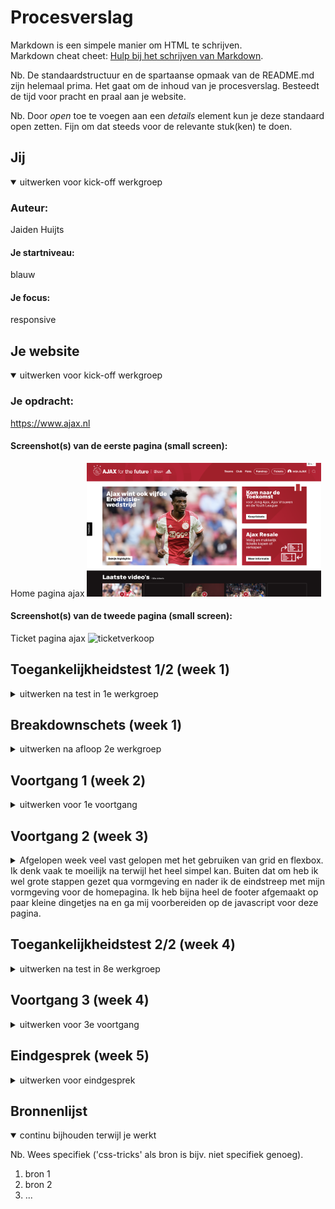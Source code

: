 # Procesverslag
Markdown is een simpele manier om HTML te schrijven.  
Markdown cheat cheet: [Hulp bij het schrijven van Markdown](https://github.com/adam-p/markdown-here/wiki/Markdown-Cheatsheet).

Nb. De standaardstructuur en de spartaanse opmaak van de README.md zijn helemaal prima. Het gaat om de inhoud van je procesverslag. Besteedt de tijd voor pracht en praal aan je website.

Nb. Door *open* toe te voegen aan een *details* element kun je deze standaard open zetten. Fijn om dat steeds voor de relevante stuk(ken) te doen.





## Jij

<details open>
  <summary>uitwerken voor kick-off werkgroep</summary>

  ### Auteur:
  Jaiden Huijts 

  #### Je startniveau:
  blauw

  #### Je focus:
  responsive  
 
</details>





## Je website

<details open>
  <summary>uitwerken voor kick-off werkgroep</summary>

  ### Je opdracht:
https://www.ajax.nl

  #### Screenshot(s) van de eerste pagina (small screen): 
  Home pagina ajax
  <img src="scherm1.png" width="375px" alt="home pagina ajax">

  #### Screenshot(s) van de tweede pagina (small screen):
  Ticket pagina ajax 
  <img src="scherm2.png" width="375px" alt="ticketverkoop">
 
</details>



## Toegankelijkheidstest 1/2 (week 1)

<details>
  <summary>uitwerken na test in 1e werkgroep</summary>

  ### Bevindingen
  Lijst met je bevindingen die in de test naar voren kwamen:

  #### Screenreader
 Screenreader: De screenreader van Ajax is over het algemeen heel goed bruikbaar. Er zijn heel veel artikelen & video’s waardoor je heel veel moet tikken om eindelijk daarvoor bij te zijn. Ook wordt het menu boven het nieuws niet gezien door de screenreader en dus wordt deze geskipt.


  #### Muis en Toetsenbord 
  Hier korte omschrijving (met indien nodig afbeeldingen)

  Hier een omschrijving van hoe het opgelost kan worden (met indien nodig afbeeldingen)


  #### Motoriek (shocks, elastiekjes)
  •	Alles dichtbij elkaar te vinden dus makkelijk bereikbaar op beide pagina’s
  •	Veel content op 1 pagina waardoor het heel lastig is voor iemand om zich te concentrerern



  #### Visueel (brillen, contrast, kleurenblind, dark/light). 
 Bij blurred vision zijn de #’s niet te lezen, voor de rest kan je van alles nog wel wat maken. Over alle andere kleurblindheden blijft alles goed leesbaar, alleen de tekst op afbeeldingen blijft soms wat slecht leesbaar, maar dat was voor de normaal zienden ook al zo

</details>



## Breakdownschets (week 1)

<details>
  <summary>uitwerken na afloop 2e werkgroep</summary>

  ### de hele pagina: 
  <img src="breakdown.png" width="375px" alt="breakdown van de hele pagina">

  ### dynamisch deel (bijv menu): 
  <img src="readme-images/dummy-plaatje.jpg" width="375px" alt="breakdown van een dynamisch deel">


</details>





## Voortgang 1 (week 2)

<details>
  <summary>uitwerken voor 1e voortgang</summary>

  ### Stand van zaken
  hier dit ging goed & dit was lastig (neem ook screenshots op van delen van je website en code)


  ### Agenda voor meeting
  samen met je groepje opstellen

  | student 1      | student 2          | student 3    | student 4        |
  | Jaiden            | ---                | ---          | ---              |
  | -Plakkende footer  | en dit             | en ik dit    | en dan ik dat    |
  |            | dit als er tijd is | nog een punt | dit wil ik zeker |
  |                | ...                | ...          | ...              |


  ### Verslag van meeting
  hier na afloop snel de uitkomsten van de meeting vastleggen

  - Html netter
  - Soms is less more

</details>





## Voortgang 2 (week 3)

<details>
  <summary>Afgelopen week veel vast gelopen met het gebruiken van grid en flexbox. Ik denk vaak te moeilijk na terwijl het heel simpel kan. Buiten dat om heb ik wel grote stappen gezet qua vormgeving en nader ik de eindstreep met mijn vormgeving voor de homepagina. Ik heb bijna heel de footer afgemaakt op paar kleine dingetjes na en ga mij voorbereiden op de javascript voor deze pagina.</summary>

  ### Stand van zaken
  Na gepuzzel met het gebruik van grid in de footer heb ik eindelijk alle onderdelen netjes geordend dus daar was ik blij mee. Ik ben nu vooral bezig met het na maken van hoe de content zelf zoals afbeeldingen en filmpjes worden vorm gegeven 


  ### Agenda voor meeting
  samen met je groepje opstellen

  | student 1      | student 2          | student 3    | student 4        |
  | Jaiden            | ---                | ---          | ---              |
  | Footer social en 
  sponsor buttons niet 
  naast elkaar | en dit             | en ik dit    | en dan ik dat    |
  |Tekst vergroot niet mee | dit als er tijd is | nog een punt | dit wil ik zeker |
  | ...            | ...                | ...          | ...              |


  ### Verslag van meeting
  hier na afloop snel de uitkomsten van de meeting vastleggen

  - punt 1
  - punt 2
  - nog een punt
- ...

</details>





## Toegankelijkheidstest 2/2 (week 4)

<details>
  <summary>uitwerken na test in 8e werkgroep</summary>

  ### Bevindingen
  Lijst met je bevindingen die in de test naar voren kwamen (geef ook aan wat er verbeterd is):

  #### Screenreader
  Hier korte omschrijving (met indien nodig afbeeldingen)

  Hier een omschrijving van hoe het opgelost kan worden (met indien nodig afbeeldingen)


  #### Muis en Toetsenbord 
  Hier korte omschrijving (met indien nodig afbeeldingen)

  Hier een omschrijving van hoe het opgelost kan worden (met indien nodig afbeeldingen)


  #### Motoriek (shocks, elastiekjes)
  Hier korte omschrijving (met indien nodig afbeeldingen)

  Hier een omschrijving van hoe het opgelost kan worden (met indien nodig afbeeldingen)


  #### Visueel (brillen, contrast, kleurenblind, dark/light). 
  Hier korte omschrijving (met indien nodig afbeeldingen)

  Hier een omschrijving van hoe het opgelost kan worden (met indien nodig afbeeldingen)

</details>





## Voortgang 3 (week 4)

<details>
  <summary>uitwerken voor 3e voortgang</summary>

  ### Stand van zaken
  hier dit ging goed & dit was lastig (neem ook screenshots op van delen van je website en code)


  ### Agenda voor meeting
  samen met je groepje opstellen

  | student 1      | student 2          | student 3    | student 4        |
  | ---            | ---                | ---          | ---              |
  | dit bespreken  | en dit             | en ik dit    | en dan ik dat    |
  | en dat ook nog | dit als er tijd is | nog een punt | dit wil ik zeker |
  | ...            | ...                | ...          | ...              |


  ### Verslag van meeting
  hier na afloop snel de uitkomsten van de meeting vastleggen

  - punt 1
  - punt 2
  - nog een punt
  - ...

</details>





## Eindgesprek (week 5)

<details>
  <summary>uitwerken voor eindgesprek</summary>

  ### Je uitkomst - karakteristiek screenshots:
  <img src="readme-images/dummy-plaatje.jpg" width="375px" alt="uitomst opdracht 1">


  ### Dit ging goed/Heb ik geleerd: 
  Korte omschrijving met plaatjes

  <img src="readme-images/dummy-plaatje.jpg" width="375px" alt="top">


  ### Dit was lastig/Is niet gelukt:
  Korte omschrijving met plaatjes

  <img src="readme-images/dummy-plaatje.jpg" width="375px" alt="bummer">
</details>





## Bronnenlijst

<details open>
  <summary>continu bijhouden terwijl je werkt</summary>

  Nb. Wees specifiek ('css-tricks' als bron is bijv. niet specifiek genoeg).

  1. bron 1
  2. bron 2
  3. ...

</details>
